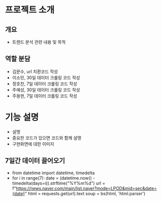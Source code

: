 # 프로젝트 소개
## 개요
- 트렌드 분석 관련 내용 및 목적


## 역할 분담
- 김문수, url 치환코드 작성
- 이소민, 30일 데이터 크롤링 코드 작성
- 정호찬, 7일 데이터 크롤링 코드 작성
- 주예성, 30일 데이터 크롤링 코드 작성
- 주용현, 7일 데이터 크롤링 코드 작성

# 기능 설명
- 설명
- 중요한 코드가 있으면 코드와 함께 설명
- 구현화면에 대한 이미지

## 7일간 데이터 끌어오기
- from datetime import datetime, timedelta
- for i in range(7):
  date = (datetime.now() - timedelta(days=i)).strftime("%Y%m%d")
  url = f"https://news.naver.com/main/list.naver?mode=LPOD&mid=sec&date={date}"
  html = requests.get(url).text
  soup = bs(html, 'html.parser')
